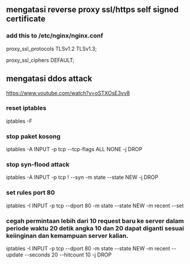 ## mengatasi reverse proxy ssl/https self signed certificate
### add this to /etc/nginx/nginx.conf
proxy_ssl_protocols TLSv1.2 TLSv1.3;

proxy_ssl_ciphers DEFAULT;


## mengatasi ddos attack
https://www.youtube.com/watch?v=oSTXOsE3vv8

### reset iptables
iptables -F

### stop paket kosong
iptables -A INPUT -p tcp --tcp-flags ALL NONE -j DROP

### stop syn-flood attack
iptables -A INPUT -p tcp ! --syn -m state --state NEW -j DROP

### set rules port 80
iptables -I INPUT -p tcp --dport 80 -m state --state NEW -m recent --set

### cegah permintaan lebih dari 10 request baru ke server dalam periode waktu 20 detik angka 10 dan 20 dapat diganti sesuai keiinginan dan kemampuan server kalian.
iptables -I INPUT -p tcp --dport 80 -m state --state NEW -m recent --update --seconds 20 --hitcount 10 -j DROP
